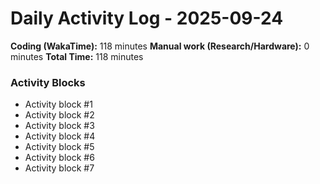 # Daily Activity Log - 2025-09-24

**Coding (WakaTime):** 118 minutes
**Manual work (Research/Hardware):** 0 minutes
**Total Time:** 118 minutes

### Activity Blocks
- Activity block #1
- Activity block #2
- Activity block #3
- Activity block #4
- Activity block #5
- Activity block #6
- Activity block #7
